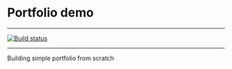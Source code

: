 # Portfolio demo

---

[![Build status](https://github.com/a99fallen/portfolio-demo/workflows/Build/badge.svg)](https://github.com/a99fallen/portfolio-demo/actions)

---

Building simple portfolio from scratch
